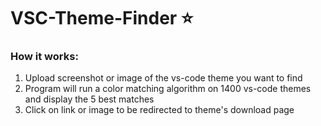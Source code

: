# VSC-Theme-Finder :star:
### How it works:
1. Upload screenshot or image of the vs-code theme you want to find
2. Program will run a color matching algorithm on 1400 vs-code themes and display the 5 best matches
3. Click on link or image to be redirected to theme's download page

